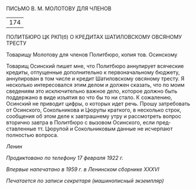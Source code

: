 ПИСЬМО В. М. МОЛОТОВУ ДЛЯ ЧЛЕНОВ

|   |
|---|
|174|

ПОЛИТБЮРО ЦК РКП(б) О КРЕДИТАХ ШАТИЛОВСКОМУ ОВСЯНОМУ ТРЕСТУ

  

Товарищу Молотову для членов Политбюро, копия тов. Осинскому

Товарищ Осинский пишет мне, что Политбюро аннулирует всяческие кредиты, от­пущенные дополнительно к первоначальному бюджету, аннулирован в том числе и кредит Шатиловскому овсяному тресту. Я несколько интересовался этим делом и дол­жен сказать, что по моим сведениям это исключительно важное дело, которое должно быть поддержано в виде изъятия во что бы то ни стало. К сожалению, Осинский не приводит цифры, о которых идет речь. Прошу затребовать от Осинского, Сокольникова и Цюрупы краткого, в несколько строк, сообщения об этом деле к завтрашнему утру и рассмотреть вопрос вторично завтра в Политбюро с вызовом Осинского, если пред­ставленные тт. Цюрупой и Сокольниковым данные не исчерпают полностью вопроса.

_Ленин_

  

_Продиктовано по телефону_ _17 февраля 1922 г._

_Впервые напечатано в 1959 г. в Ленинском сборнике_ _XXXVI_

  

_Печатается по записи секретаря (машинописный экземпляр)_